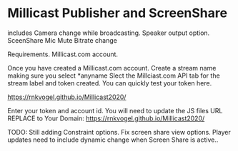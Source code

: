 # Millicast Publisher and ScreenShare
includes
Camera change while broadcasting.
Speaker output option.
SceenShare
Mic Mute
Bitrate change


Requirements.
Millicast.com account.

Once you have created a Millicast.com account.
Create a stream name making sure you select *anyname
Slect the Millciast.com API tab for the stream label and token created.
You can quickly test your token here.

https://rnkvogel.github.io/Millicast2020/

Enter your token and account id.
You will need to update the JS files URL
REPLACE to Your Domain:  https://rnkvogel.github.io/Millicast2020/ 

TODO: 
Still adding Constraint options.
Fix screen share view options.
Player updates need to include dynamic change when Screen Share is active..


